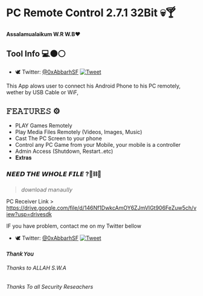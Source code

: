 
# PC Remote Control 2.7.1 32Bit 💀🍸
#### Assalamualaikum W.R W.B❤️
## Tool Info 💻⚫⚪

- 🕊️ Twitter: [@0xAbbarhSF](https://twitter.com/0xAbbarhSF)
[![Tweet](https://img.shields.io/twitter/url/http/0xAbbarhSF.svg?style=social)](https://twitter.com/intent/tweet?original_referer=https%3A%2F%2Fdeveloper.twitter.com%2Fen%2Fdocs%2Ftwitter-for-websites%2Ftweet-button%2Foverview&ref_src=twsrc%5Etfw&text=CMS-Xploiter%20-%20Automated%20Pentest%20Recon%20Scanner%20%400xAbbarhSD&tw_p=tweetbutton&url=https%3A%2F%2Fgithub.com%2F0xAbbarhSF%)


This App alows user to connect his Android Phone to his PC remotely, wether by USB Cable or WiF,


## 𝙵𝙴𝙰𝚃𝚄𝚁𝙴𝚂 ⚙️
 
* PLAY Games Remotely 
* Play Media Files Remotely (Videos, Images, Music)
* Cast The PC Screen to your phone 
* Control any PC Game from your Mobile, your mobile is a controller 
* Admin Access (Shutdown, Restart..etc)
* 𝐄𝐱𝐭𝐫𝐚𝐬 


### 𝙉𝙀𝙀𝘿 𝙏𝙃𝙀 𝙒𝙃𝙊𝙇𝙀 𝙁𝙄𝙇𝙀 ?📎⛓️🔗

> 𝘥𝘰𝘸nl𝘰𝘢𝘥 𝘮𝘢𝘯𝘢𝘶𝘭𝘭𝘺 

PC Receiver Link > https://drive.google.com/file/d/146Nf1DwkcAmOY6ZJmVIGt906FeZuw5ch/view?usp=drivesdk


IF you have problem, contact me on my Twitter bellow
- 🕊️ Twitter: [@0xAbbarhSF](https://twitter.com/0xAbbarhSF)
[![Tweet](https://img.shields.io/twitter/url/http/0xAbbarhSF.svg?style=social)](https://twitter.com/intent/tweet?original_referer=https%3A%2F%2Fdeveloper.twitter.com%2Fen%2Fdocs%2Ftwitter-for-websites%2Ftweet-button%2Foverview&ref_src=twsrc%5Etfw&text=CMS-Xploiter%20-%20Automated%20Pentest%20Recon%20Scanner%20%400xAbbarhSD&tw_p=tweetbutton&url=https%3A%2F%2Fgithub.com%2F0xAbbarhSF%)

#### 𝘛𝘩𝘢𝘯𝘬 𝘠𝘰𝘶 

###### Thanks to ALLAH S.W.A
###### Thanks To all Security Reseachers
